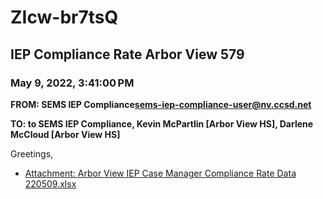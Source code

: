 # ZIcw-br7tsQ
## IEP Compliance Rate Arbor View 579
### May 9, 2022, 3:41:00 PM
**FROM: SEMS IEP Compliance<sems-iep-compliance-user@nv.ccsd.net>**

**TO: to SEMS IEP Compliance, Kevin McPartlin [Arbor View HS], Darlene McCloud [Arbor View HS]**


Greetings,  





* [Attachment: Arbor View IEP Case Manager Compliance Rate Data 220509.xlsx](ZIcw-br7tsQ-attachment-1.xlsx)
